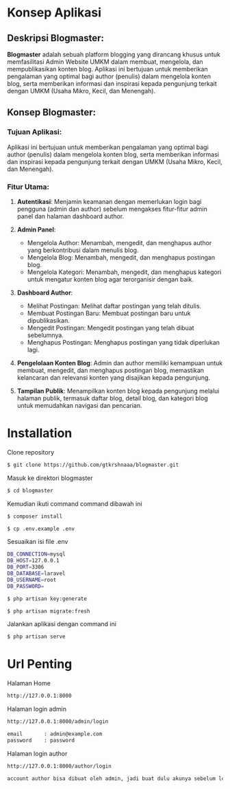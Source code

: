 # Konsep Aplikasi

## Deskripsi Blogmaster:

**Blogmaster** adalah sebuah platform blogging yang dirancang khusus untuk memfasilitasi Admin Website UMKM dalam membuat, mengelola, dan mempublikasikan konten blog. Aplikasi ini bertujuan untuk memberikan pengalaman yang optimal bagi author (penulis) dalam mengelola konten blog, serta memberikan informasi dan inspirasi kepada pengunjung terkait dengan UMKM (Usaha Mikro, Kecil, dan Menengah).

## Konsep Blogmaster:

### Tujuan Aplikasi:

Aplikasi ini bertujuan untuk memberikan pengalaman yang optimal bagi author (penulis) dalam mengelola konten blog, serta memberikan informasi dan inspirasi kepada pengunjung terkait dengan UMKM (Usaha Mikro, Kecil, dan Menengah).

### Fitur Utama:

1. **Autentikasi**:
   Menjamin keamanan dengan memerlukan login bagi pengguna (admin dan author) sebelum mengakses fitur-fitur admin panel dan halaman dashboard author.

2. **Admin Panel**:
   - Mengelola Author: Menambah, mengedit, dan menghapus author yang berkontribusi dalam menulis blog.
   - Mengelola Blog: Menambah, mengedit, dan menghapus postingan blog.
   - Mengelola Kategori: Menambah, mengedit, dan menghapus kategori untuk mengatur konten blog agar terorganisir dengan baik.

3. **Dashboard Author**:
   - Melihat Postingan: Melihat daftar postingan yang telah ditulis.
   - Membuat Postingan Baru: Membuat postingan baru untuk dipublikasikan.
   - Mengedit Postingan: Mengedit postingan yang telah dibuat sebelumnya.
   - Menghapus Postingan: Menghapus postingan yang tidak diperlukan lagi.

4. **Pengelolaan Konten Blog**:
   Admin dan author memiliki kemampuan untuk membuat, mengedit, dan menghapus postingan blog, memastikan kelancaran dan relevansi konten yang disajikan kepada pengunjung.

5. **Tampilan Publik**:
   Menampilkan konten blog kepada pengunjung melalui halaman publik, termasuk daftar blog, detail blog, dan kategori blog untuk memudahkan navigasi dan pencarian.



# Installation

Clone repository
```bash
$ git clone https://github.com/gtkrshnaaa/blogmaster.git
```
Masuk ke direktori blogmaster
```bash
$ cd blogmaster
```
Kemudian ikuti command command dibawah ini
```bash
$ composer install
```

```bash
$ cp .env.example .env
```

Sesuaikan isi file .env
```bash
DB_CONNECTION=mysql
DB_HOST=127.0.0.1
DB_PORT=3306
DB_DATABASE=laravel
DB_USERNAME=root
DB_PASSWORD=
```

```bash
$ php artisan key:generate
```

```bash
$ php artisan migrate:fresh
```

Jalankan aplikasi dengan command ini
```bash
$ php artisan serve
```


# Url Penting

Halaman Home

```bash
http://127.0.0.1:8000
```

Halaman login admin 
```bash
http://127.0.0.1:8000/admin/login

email       : admin@example.com
password    : password
```

Halaman login author
```bash
http://127.0.0.1:8000/author/login

account author bisa dibuat oleh admin, jadi buat dulu akunya sebelum login
```

